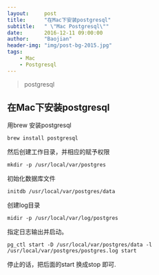 ```yaml
---
layout:     post
title:      "在Mac下安装postgresql"
subtitle:   " \"Mac Postgresql\""
date:       2016-12-11 09:00:00
author:     "Baojian"
header-img: "img/post-bg-2015.jpg"
tags:
    - Mac
    - Postgresql
---
```


> postgresql

## 在Mac下安装postgresql

 用brew 安装postgresql

```shell
brew install postgresql
```

然后创建工作目录，并相应的赋予权限

```	
mkdir -p /usr/local/var/postgres
```

初始化数据库文件

```shell
initdb /usr/local/var/postgres/data
```

创建log目录

```
midir -p /usr/local/var/log/postgres
```

指定日志输出并启动。

```shell
pg_ctl start -D /usr/local/var/postgres/data -l /usr/local/var/postgres/postgres.log start
```

停止的话，把后面的start 换成stop 即可.